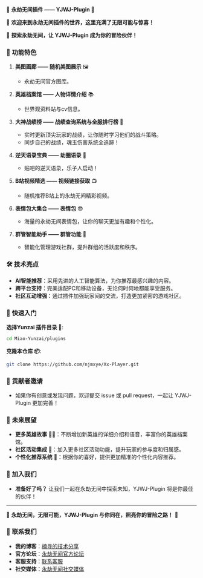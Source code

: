 🌌 **永劫无间插件 —— YJWJ-Plugin 🌠**

🎉 **欢迎来到永劫无间插件的世界，这里充满了无限可能与惊喜！**

🚀 **探索永劫无间，让 YJWJ-Plugin 成为你的冒险伙伴！**

### 🎨 **功能特色**

1. **美图画廊 —— 随机美图展示** 🖼️
   - 永劫无间官方图库。

2. **英雄档案馆 —— 人物详情介绍** 📚
   - 世界观资料站与cv信息。

3. **大神战绩榜 —— 战绩查询系统与全服排行榜** 🏹
   - 实时更新顶尖玩家的战绩，让你随时学习他们的战斗策略。
   - 同步自己的战绩，魂玉伤害系统全追踪！

4. **逆天语录宝典 —— 劫圈语录** 📖
   - 贴吧的逆天语录，乐子人启动！

5. **B站视频精选 —— 视频链接获取** 📺
   - 随机推荐B站上的永劫无间精彩视频。

6. **表情包大集合 —— 表情包** 😎
   - 海量的永劫无间表情包，让你的聊天更加有趣和个性化。

7. **群管智能助手 —— 群管功能** 🤖
   - 智能化管理游戏社群，提升群组的活跃度和秩序。

### 🛠️ **技术亮点**

- **AI智能推荐**：采用先进的人工智能算法，为你推荐最感兴趣的内容。
- **跨平台支持**：完美适配PC和移动设备，无论何时何地都能享受服务。
- **社区互动增强**：通过插件加强玩家间的交流，打造更加紧密的游戏社区。

### 🌈 **快速入门**

**选择Yunzai 插件目录 📁**: 
```bash
cd Miao-Yunzai/plugins
```
**克隆本仓库 📦**:
```bash
git clone https://github.com/njmxye/Xx-Player.git
```  
### 👏 **贡献者邀请**

- 如果你有创意或发现问题，欢迎提交 issue 或 pull request，一起让 YJWJ-Plugin 更加完善！

### 📌 **未来展望**

- **更多英雄故事** 🦸‍♂️：不断增加新英雄的详细介绍和语音，丰富你的英雄档案馆。
- **社区活动集成** 🎉：加入更多社区活动功能，提升玩家的参与度和归属感。
- **个性化推荐系统** 🤖：根据你的喜好，提供更加精准的个性化内容推荐。

### 🎉 **加入我们**

- **准备好了吗？** 让我们一起在永劫无间中探索未知，YJWJ-Plugin 将是你最佳的伙伴！

---

🌠 **永劫无间，无限可能，YJWJ-Plugin 与你同在，照亮你的冒险之路！** 🌠

### 📜 **联系我们**

- **我的博客**：[楠寻的技术分享](https://njmxye.github.io/)
- **官方论坛**：[永劫无间官方论坛](https://mbox.gm.163.com/games/faq.html?paper_id=4557)
- **客服支持**：[联系客服](https://help.steampowered.com/zh-cn/wizard/HelpWithGame/?appid=1203220&transid=5975764013445813478)
- **社交媒体**：[永劫无间社交媒体](https://www.yjwujian.cn/)

